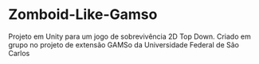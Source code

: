 # Zomboid-Like-Gamso
 Projeto em Unity para um jogo de sobrevivência 2D Top Down. Criado em grupo no projeto de extensão GAMSo da Universidade Federal de São Carlos
